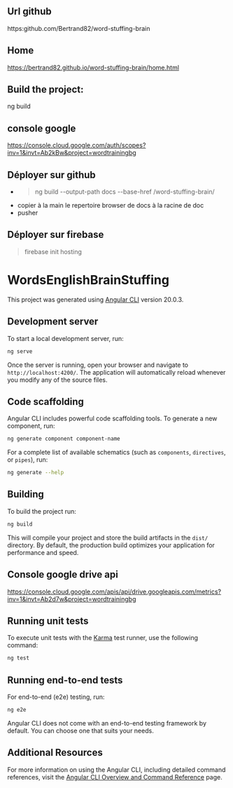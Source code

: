  ## Url github
 
 https:github.com/Bertrand82/word-stuffing-brain
 
 ## Home
 
 https://bertrand82.github.io/word-stuffing-brain/home.html
 
 ## Build the project:
 
 ng build

## console google
 https://console.cloud.google.com/auth/scopes?inv=1&invt=Ab2kBw&project=wordtrainingbg
 
 ## Déployer sur github

-  >ng build --output-path docs --base-href /word-stuffing-brain/
-  copier à la main le repertoire browser de docs à la racine de doc
-  pusher

 ## Déployer sur firebase

 >firebase init hosting
 
 # WordsEnglishBrainStuffing

This project was generated using [Angular CLI](https://github.com/angular/angular-cli) version 20.0.3.

## Development server

To start a local development server, run:

```bash
ng serve
```

Once the server is running, open your browser and navigate to `http://localhost:4200/`. The application will automatically reload whenever you modify any of the source files.

## Code scaffolding

Angular CLI includes powerful code scaffolding tools. To generate a new component, run:

```bash
ng generate component component-name
```

For a complete list of available schematics (such as `components`, `directives`, or `pipes`), run:

```bash
ng generate --help
```

## Building

To build the project run:

```bash
ng build
```
This will compile your project and store the build artifacts in the `dist/` directory. By default, the production build optimizes your application for performance and speed.

## Console google drive api

https://console.cloud.google.com/apis/api/drive.googleapis.com/metrics?inv=1&invt=Ab2d7w&project=wordtrainingbg

## Running unit tests

To execute unit tests with the [Karma](https://karma-runner.github.io) test runner, use the following command:

```bash
ng test
```

## Running end-to-end tests

For end-to-end (e2e) testing, run:

```bash
ng e2e
```

Angular CLI does not come with an end-to-end testing framework by default. You can choose one that suits your needs.

## Additional Resources

For more information on using the Angular CLI, including detailed command references, visit the [Angular CLI Overview and Command Reference](https://angular.dev/tools/cli) page.

